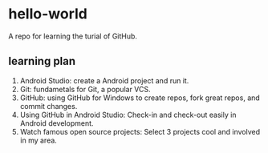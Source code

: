# hello-world
A repo for learning the turial of GitHub.
## learning plan

1. Android Studio: create a Android project and run it.
2. Git: fundametals for Git, a popular VCS.
3. GitHub: using GitHub for Windows to create repos, fork great repos, and commit changes.
4. Using GitHub in Android Studio: Check-in and check-out easily in Android development.
5. Watch famous open source projects: Select 3 projects cool and involved in my area.
